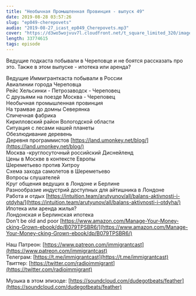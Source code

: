```yaml
---
title: "Необычная Промышленная Провинция - выпуск 49"
date: 2019-08-28 03:57:26
slug: "ep049-cherepovets"
audio: "2019-08-27_icast_ep049_Cherepovets.mp3"
cover: "https://d3wo5wojvuv7l.cloudfront.net/t_square_limited_320/images.spreaker.com/original/d20daaa729fc8cae11f6717f5c961b50.jpg"
length: 33774615
tags: episode
---
```

Ведущие подкаста побывали в Череповце и не боятся рассказать про это. Также в этом выпуске - ипотека или аренда?  
  
Ведущие Иммигранткаста побывали в России  
Авиалинии города Череповца  
Рейс Хельсинки - Петрозаводск - Череповец  
С друзьями на поезде Москва - Череповец  
Необычная промышленная провинция  
На трамвае до домны Северянка  
Спичечная фабрика  
Кирилловский район Вологодской области  
Ситуация с лесами нашей планеты  
Обезлюдивание деревень  
Деревня программистов [https://land.umonkey.net/blog/](https://land.umonkey.net/blog/)  
Москва -круглосуточный российский Диснейленд  
Цены в Москве в контексте Европы  
Шереметьево против Хитроу  
Схема захода самолетов в Шереметьево  
Вопросы слушателей  
Круг общения ведущих в Лондоне и Берлине  
Разнообразие индустрий доступных для айтишника в Лондоне  
Работа и отдых [https://intuition.team/arutyunov/all/balans-aktivnosti-i-otdyha/](https://intuition.team/arutyunov/all/balans-aktivnosti-i-otdyha/)  
Ипотека или аренда жилья?  
Лондонская и Берлинская ипотека  
Don't be old and poor [https://www.amazon.com/Manage-Your-Money-cking-Grown-ebook/dp/B079TPSBR6/](https://www.amazon.com/Manage-Your-Money-cking-Grown-ebook/dp/B079TPSBR6/)  
  
Наш Патреон: [https://www.patreon.com/immigrantcast](https://www.patreon.com/immigrantcast)  
Телеграм: [https://t.me/immigrantcast](https://t.me/immigrantcast)  
Твиттер: [https://twitter.com/radioimmigrant](https://twitter.com/radioimmigrant)  
  
Музыка в этом эпизоде: [https://soundcloud.com/dudegotbeats/feather](https://soundcloud.com/dudegotbeats/feather)
